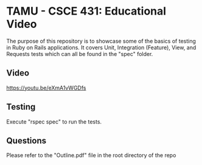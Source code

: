 # TAMU - CSCE 431: Educational Video

The purpose of this repository is to showcase some of the basics of testing in Ruby on Rails applications. It covers Unit, Integration (Feature), View, and Requests tests which can all be found in the "spec" folder. 

## Video

https://youtu.be/eXmA1vWGDfs

## Testing

Execute "rspec spec" to run the tests. 

## Questions

Please refer to the "Outline.pdf" file in the root directory of the repo
